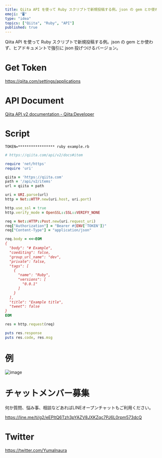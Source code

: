 ```yaml
---
title: Qiita API を使って Ruby スクリプトで新規投稿する例。json の gem とか使わず、ヒアドキュメントで強引に json 投
emoji: "🖥"
type: "idea"
topics: ["Qiita", "Ruby", "API"]
published: true
---
```


Qiita API を使って Ruby スクリプトで新規投稿する例。json の gem とか使わず、ヒアドキュメントで強引に json 投げつけるバージョン。

# Get Token 

https://qiita.com/settings/applications

# API Document

[Qiita API v2 documentation - Qiita:Developer](https://qiita.com/api/v2/docs#item)

# Script
```
TOKEN=***************** ruby example.rb
```

```ruby
# https://qiita.com/api/v2/docs#item

require 'net/https'
require 'uri'

qiita = 'https://qiita.com'
path = '/api/v2/items'
url = qiita + path

uri = URI.parse(url)
http = Net::HTTP.new(uri.host, uri.port)

http.use_ssl = true
http.verify_mode = OpenSSL::SSL::VERIFY_NONE

req = Net::HTTP::Post.new(uri.request_uri)
req["Authorization"] = "Bearer #{ENV['TOKEN']}"
req["Content-Type"] = "application/json"

req.body = <<~EOM
{
  "body": "# Example",
  "coediting": false,
  "group_url_name": "dev",
  "private": false,
  "tags": [
    {
      "name": "Ruby",
      "versions": [
        "0.0.1"
      ]
    }
  ],
  "title": "Example title",
  "tweet": false
}
EOM

res = http.request(req)

puts res.response
puts res.code, res.msg
```


# 例

![image](https://user-images.githubusercontent.com/13635059/52021629-44413b00-2539-11e9-839b-df0f8fbf91a0.png)








<!-- Update From Qiita API -->

# チャットメンバー募集


何か質問、悩み事、相談などあればLINEオープンチャットもご利用ください。

https://line.me/ti/g2/eEPltQ6Tzh3pYAZV8JXKZqc7PJ6L0rpm573dcQ





# Twitter


https://twitter.com/YumaInaura


<!-- Update From Qiita API -->


